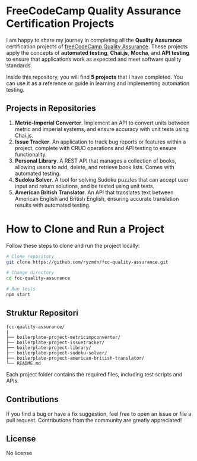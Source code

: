# FreeCodeCamp Quality Assurance Certification Projects

I am happy to share my journey in completing all the **Quality Assurance** certification projects of [freeCodeCamp Quality Assurance](https://www.freecodecamp.org/learn/quality-assurance/).
These projects apply the concepts of **automated testing**, **Chai.js**, **Mocha**, and **API testing** to ensure that applications work as expected and meet software quality standards.

Inside this repository, you will find **5 projects** that I have completed. You can use it as a reference or guide in learning and implementing automation testing.

## Projects in Repositories

1. **Metric-Imperial Converter**. Implement an API to convert units between metric and imperial systems, and ensure accuracy with unit tests using Chai.js.
2. **Issue Tracker**. An application to track bug reports or features within a project, complete with CRUD operations and API testing to ensure functionality.
3. **Personal Library**. A REST API that manages a collection of books, allowing users to add, delete, and retrieve book lists. Comes with automated testing.
4. **Sudoku Solver**. A tool for solving Sudoku puzzles that can accept user input and return solutions, and be tested using unit tests.
5. **American British Translator**. An API that translates text between American English and British English, ensuring accurate translation results with automated testing.

# How to Clone and Run a Project

Follow these steps to clone and run the project locally:

```bash
# Clone repository
git clone https://github.com/ryzmdn/fcc-quality-assurance.git

# Change directory
cd fcc-quality-assurance

# Run tests
npm start
```

## Struktur Repositori

```plaintext
fcc-quality-assurance/
|
├── boilerplate-project-metricimpconverter/
├── boilerplate-project-issuetracker/
├── boilerplate-project-library/
├── boilerplate-project-sudoku-solver/
├── boilerplate-project-american-british-translator/
└── README.md
```

Each project folder contains the required files, including test scripts and APIs.

## Contributions

If you find a bug or have a fix suggestion, feel free to open an issue or file a pull request. Contributions from the community are greatly appreciated!

## License

No license
